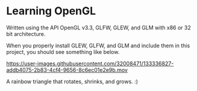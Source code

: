 # Learning OpenGL
 
Written using the API OpenGL v3.3, GLFW, GLEW, and GLM with x86 or 32 bit architecture.

When you properly install GLEW, GLFW, and GLM and include them in this project, you should see something like below.


https://user-images.githubusercontent.com/32008471/133336827-addb4075-2b83-4cf4-9656-8c6ec01e2e9b.mov

A rainbow triangle that rotates, shrinks, and grows. :)
